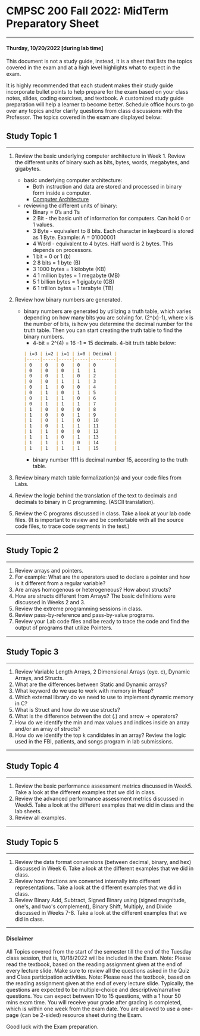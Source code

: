 # CMPSC 200 Fall 2022: MidTerm Preparatory Sheet
____________________________________________________________________________
#### Thurday, 10/20/2022 [during lab time]

This document is not a study guide, instead, it is a sheet that lists the topics covered in the exam and at a high level highlights what to expect in the exam.

It is highly recommended that each student makes their study guide incorporate bullet points to help prepare for the exam based on your class notes, slides, coding exercises, and textbook. A customized study guide preparation will help a learner to become better. Schedule office hours to go over any topics and/or clarify questions from class discussions with the Professor. 
The topics covered in the exam are displayed below:

## Study Topic 1

---
1. Review the basic underlying computer architecture in Week 1. Review the different units of binary such as bits, bytes, words, megabytes, and gigabytes.
    - basic underlying computer architecture:
        - Both instruction and data are stored and processed in binary form inside a computer.
        - [Computer Architecture](midterm/img/computer_architecture.svg)
    - reviewing the different units of binary:
        - Binary = 0’s and 1’s
        - 2 Bit - the basic unit of information for computers. Can hold 0 or 1 values.
        - 3 Byte - equivalent to 8 bits. Each character in keyboard is stored as 1 Byte. Example: A = 01000001
        - 4 Word - equivalent to 4 bytes. Half word is 2 bytes. This depends on processors.
        - 1 bit = 0 or 1 (b)
        - 2 8 bits = 1 byte (B)
        - 3 1000 bytes = 1 kilobyte (KB)
        - 4 1 million bytes = 1 megabyte (MB)
        - 5 1 billion bytes = 1 gigabyte (GB)
        - 6 1 trillion bytes = 1 terabyte (TB)
  
2. Review how binary numbers are generated.
    - binary numbers are generated by utilizing a truth table, which varies depending on how many bits you are solving for. (2^(x)-1), where x is the number of bits, is how you determine the decimal number for the truth table. Then you can start creating the truth table to find the binary numbers.
        - 4-bit = 2^(4) = 16 -1 = 15 decimals. 4-bit truth table below:
        ```md
        | i=3 | i=2 | i=1 | i=0 | Decimal |
        |-----|-----|-----|-----|---------|
        | 0   | 0   | 0   | 0   | 0       |
        | 0   | 0   | 0   | 1   | 1       |
        | 0   | 0   | 1   | 0   | 2       |
        | 0   | 0   | 1   | 1   | 3       |
        | 0   | 1   | 0   | 0   | 4       |
        | 0   | 1   | 0   | 1   | 5       |
        | 0   | 1   | 1   | 0   | 6       |
        | 0   | 1   | 1   | 1   | 7       |
        | 1   | 0   | 0   | 0   | 8       |
        | 1   | 0   | 0   | 1   | 9       |
        | 1   | 0   | 1   | 0   | 10      |
        | 1   | 0   | 1   | 1   | 11      |
        | 1   | 1   | 0   | 0   | 12      |
        | 1   | 1   | 0   | 1   | 13      |
        | 1   | 1   | 1   | 0   | 14      |
        | 1   | 1   | 1   | 1   | 15      |
        ```
        - binary number 1111 is decimal number 15, according to the truth table.
3. Review binary match table formalization(s) and your code files from Labs. 
4. Review the logic behind the translation of the text to decimals and decimals to binary in C programming. (ASCII translation). 
5. Review the C programs discussed in class. Take a look at your lab code files. (It is important to review and be comfortable with all the source code files, 
to trace code segments in the test.)
---

## Study Topic 2

---
1. Review arrays and pointers. 
2. For example: What are the operators used to declare a pointer and how is it different from a regular variable? 
3. Are arrays homogenous or heterogeneous? How about structs? 
4. How are structs different from Arrays? The basic definitions were discussed in Weeks 2 and 3. 
5. Review the extreme programming sessions in class. 
6. Review pass-by-reference and pass-by-value programs. 
7. Review your Lab code files and be ready to trace the code and find the output of programs that utilize Pointers. 
---

## Study Topic 3

---
1. Review Variable Length Arrays, 2 Dimensional Arrays (eye. c), Dynamic Arrays, and Structs. 
2. What are the differences between Static and Dynamic arrays? 
3. What keyword do we use to work with memory in Heap? 
4. Which external library do we need to use to implement dynamic memory in C? 
5. What is Struct and how do we use structs? 
6. What is the difference between the dot (.) and arrow -> operators? 
7. How do we identify the min and max values and indices inside an array and/or an array of structs? 
8. How do we identify the top k candidates in an array? Review the logic used in the FBI, patients, and songs program in lab submissions. 
---

## Study Topic 4

---
1. Review the basic performance assessment metrics discussed in Week5. Take a look at the different examples that we did in class. 
2. Review the advanced performance assessment metrics discussed in Week5. Take a look at the different examples that we did in class and the lab sheets. 
3. Review all examples.
---

## Study Topic 5

---
1. Review the data format conversions (between decimal, binary, and hex) discussed in Week 6. Take a look at the different examples that we did in class.
2. Review how fractions are converted internally into different representations. Take a look at the different examples that we did in class.
3. Review Binary Add, Subtract, Signed Binary using (signed magnitude, one's, and two's complement), Binary Shift, Multiply, and Divide discussed in Weeks 7-8. Take a look at the different examples that we did in class.
---

#### Disclaimer

All Topics covered from the start of the semester till the end of the Tuesday class session, that is, 10/18/2022 will be included in the Exam. 
Note: Please read the textbook, based on the reading assignment given at the end of every lecture slide. 
Make sure to review all the questions asked in the Quiz and Class participation activities.
Note: Please read the textbook, based on the reading assignment given at the end of every lecture slide. 
Typically, the questions are expected to be multiple-choice and descriptive/narrative questions. 
You can expect between 10  to 15 questions, with a 1 hour 50 mins exam time. 
You will receive your grade after grading is completed, which is within one week from the exam date. 
You are allowed to use a one-page (can be 2-sided) resource sheet during the Exam. 

Good luck with the Exam preparation.
